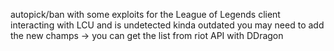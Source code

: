 autopick/ban with some exploits for the League of Legends client
interacting with LCU and is undetected
kinda outdated you may need to add the new champs -> you can get the list from riot API with DDragon
